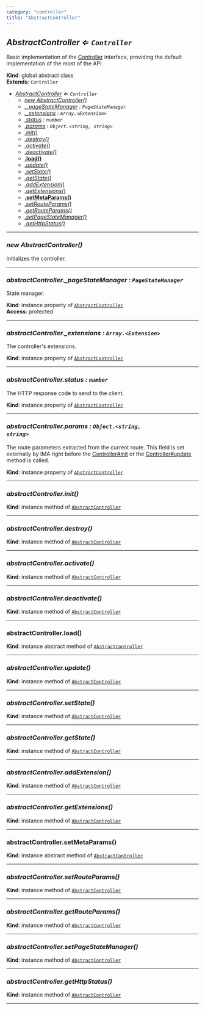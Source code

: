 ```yaml
---
category: "controller"
title: "AbstractController"
---
```


## *AbstractController ⇐ <code>Controller</code>*&nbsp;<a name="AbstractController" href="https://github.com/seznam/IMA.js-core/tree/0.16.5-0/controller/AbstractController.js#L11" target="_blank"><span class="icon"><i class="fas fa-external-link-alt fa-xs"></i></span></a>
Basic implementation of the [Controller](Controller) interface, providing the
default implementation of the most of the API.

**Kind**: global abstract class  
**Extends**: <code>Controller</code>  

* *[AbstractController](#AbstractController) ⇐ <code>Controller</code>*
    * *[new AbstractController()](#new_AbstractController_new)*
    * *[._pageStateManager](#AbstractController+_pageStateManager) : <code>PageStateManager</code>*
    * *[._extensions](#AbstractController+_extensions) : <code>Array.&lt;Extension&gt;</code>*
    * *[.status](#AbstractController+status) : <code>number</code>*
    * *[.params](#AbstractController+params) : <code>Object.&lt;string, string&gt;</code>*
    * *[.init()](#AbstractController+init)*
    * *[.destroy()](#AbstractController+destroy)*
    * *[.activate()](#AbstractController+activate)*
    * *[.deactivate()](#AbstractController+deactivate)*
    * **[.load()](#AbstractController+load)**
    * *[.update()](#AbstractController+update)*
    * *[.setState()](#AbstractController+setState)*
    * *[.getState()](#AbstractController+getState)*
    * *[.addExtension()](#AbstractController+addExtension)*
    * *[.getExtensions()](#AbstractController+getExtensions)*
    * **[.setMetaParams()](#AbstractController+setMetaParams)**
    * *[.setRouteParams()](#AbstractController+setRouteParams)*
    * *[.getRouteParams()](#AbstractController+getRouteParams)*
    * *[.setPageStateManager()](#AbstractController+setPageStateManager)*
    * *[.getHttpStatus()](#AbstractController+getHttpStatus)*


* * *

### *new AbstractController()*&nbsp;<a name="new_AbstractController_new"></a>
Initializes the controller.


* * *

### *abstractController.\_pageStateManager : <code>PageStateManager</code>*&nbsp;<a name="AbstractController+_pageStateManager" href="https://github.com/seznam/IMA.js-core/tree/0.16.5-0/controller/AbstractController.js#L24" target="_blank"><span class="icon"><i class="fas fa-external-link-alt fa-xs"></i></span></a>
State manager.

**Kind**: instance property of [<code>AbstractController</code>](#AbstractController)  
**Access**: protected  

* * *

### *abstractController.\_extensions : <code>Array.&lt;Extension&gt;</code>*&nbsp;<a name="AbstractController+_extensions" href="https://github.com/seznam/IMA.js-core/tree/0.16.5-0/controller/AbstractController.js#L31" target="_blank"><span class="icon"><i class="fas fa-external-link-alt fa-xs"></i></span></a>
The controller's extensions.

**Kind**: instance property of [<code>AbstractController</code>](#AbstractController)  

* * *

### *abstractController.status : <code>number</code>*&nbsp;<a name="AbstractController+status" href="https://github.com/seznam/IMA.js-core/tree/0.16.5-0/controller/AbstractController.js#L38" target="_blank"><span class="icon"><i class="fas fa-external-link-alt fa-xs"></i></span></a>
The HTTP response code to send to the client.

**Kind**: instance property of [<code>AbstractController</code>](#AbstractController)  

* * *

### *abstractController.params : <code>Object.&lt;string, string&gt;</code>*&nbsp;<a name="AbstractController+params" href="https://github.com/seznam/IMA.js-core/tree/0.16.5-0/controller/AbstractController.js#L47" target="_blank"><span class="icon"><i class="fas fa-external-link-alt fa-xs"></i></span></a>
The route parameters extracted from the current route. This field is
set externally by IMA right before the [Controller#init](Controller#init) or the
[Controller#update](Controller#update) method is called.

**Kind**: instance property of [<code>AbstractController</code>](#AbstractController)  

* * *

### *abstractController.init()*&nbsp;<a name="AbstractController+init" href="https://github.com/seznam/IMA.js-core/tree/0.16.5-0/controller/AbstractController.js#L53" target="_blank"><span class="icon"><i class="fas fa-external-link-alt fa-xs"></i></span></a>
**Kind**: instance method of [<code>AbstractController</code>](#AbstractController)  

* * *

### *abstractController.destroy()*&nbsp;<a name="AbstractController+destroy" href="https://github.com/seznam/IMA.js-core/tree/0.16.5-0/controller/AbstractController.js#L58" target="_blank"><span class="icon"><i class="fas fa-external-link-alt fa-xs"></i></span></a>
**Kind**: instance method of [<code>AbstractController</code>](#AbstractController)  

* * *

### *abstractController.activate()*&nbsp;<a name="AbstractController+activate" href="https://github.com/seznam/IMA.js-core/tree/0.16.5-0/controller/AbstractController.js#L63" target="_blank"><span class="icon"><i class="fas fa-external-link-alt fa-xs"></i></span></a>
**Kind**: instance method of [<code>AbstractController</code>](#AbstractController)  

* * *

### *abstractController.deactivate()*&nbsp;<a name="AbstractController+deactivate" href="https://github.com/seznam/IMA.js-core/tree/0.16.5-0/controller/AbstractController.js#L68" target="_blank"><span class="icon"><i class="fas fa-external-link-alt fa-xs"></i></span></a>
**Kind**: instance method of [<code>AbstractController</code>](#AbstractController)  

* * *

### **abstractController.load()**&nbsp;<a name="AbstractController+load" href="https://github.com/seznam/IMA.js-core/tree/0.16.5-0/controller/AbstractController.js#L74" target="_blank"><span class="icon"><i class="fas fa-external-link-alt fa-xs"></i></span></a>
**Kind**: instance abstract method of [<code>AbstractController</code>](#AbstractController)  

* * *

### *abstractController.update()*&nbsp;<a name="AbstractController+update" href="https://github.com/seznam/IMA.js-core/tree/0.16.5-0/controller/AbstractController.js#L84" target="_blank"><span class="icon"><i class="fas fa-external-link-alt fa-xs"></i></span></a>
**Kind**: instance method of [<code>AbstractController</code>](#AbstractController)  

* * *

### *abstractController.setState()*&nbsp;<a name="AbstractController+setState" href="https://github.com/seznam/IMA.js-core/tree/0.16.5-0/controller/AbstractController.js#L91" target="_blank"><span class="icon"><i class="fas fa-external-link-alt fa-xs"></i></span></a>
**Kind**: instance method of [<code>AbstractController</code>](#AbstractController)  

* * *

### *abstractController.getState()*&nbsp;<a name="AbstractController+getState" href="https://github.com/seznam/IMA.js-core/tree/0.16.5-0/controller/AbstractController.js#L100" target="_blank"><span class="icon"><i class="fas fa-external-link-alt fa-xs"></i></span></a>
**Kind**: instance method of [<code>AbstractController</code>](#AbstractController)  

* * *

### *abstractController.addExtension()*&nbsp;<a name="AbstractController+addExtension" href="https://github.com/seznam/IMA.js-core/tree/0.16.5-0/controller/AbstractController.js#L111" target="_blank"><span class="icon"><i class="fas fa-external-link-alt fa-xs"></i></span></a>
**Kind**: instance method of [<code>AbstractController</code>](#AbstractController)  

* * *

### *abstractController.getExtensions()*&nbsp;<a name="AbstractController+getExtensions" href="https://github.com/seznam/IMA.js-core/tree/0.16.5-0/controller/AbstractController.js#L118" target="_blank"><span class="icon"><i class="fas fa-external-link-alt fa-xs"></i></span></a>
**Kind**: instance method of [<code>AbstractController</code>](#AbstractController)  

* * *

### **abstractController.setMetaParams()**&nbsp;<a name="AbstractController+setMetaParams" href="https://github.com/seznam/IMA.js-core/tree/0.16.5-0/controller/AbstractController.js#L126" target="_blank"><span class="icon"><i class="fas fa-external-link-alt fa-xs"></i></span></a>
**Kind**: instance abstract method of [<code>AbstractController</code>](#AbstractController)  

* * *

### *abstractController.setRouteParams()*&nbsp;<a name="AbstractController+setRouteParams" href="https://github.com/seznam/IMA.js-core/tree/0.16.5-0/controller/AbstractController.js#L136" target="_blank"><span class="icon"><i class="fas fa-external-link-alt fa-xs"></i></span></a>
**Kind**: instance method of [<code>AbstractController</code>](#AbstractController)  

* * *

### *abstractController.getRouteParams()*&nbsp;<a name="AbstractController+getRouteParams" href="https://github.com/seznam/IMA.js-core/tree/0.16.5-0/controller/AbstractController.js#L143" target="_blank"><span class="icon"><i class="fas fa-external-link-alt fa-xs"></i></span></a>
**Kind**: instance method of [<code>AbstractController</code>](#AbstractController)  

* * *

### *abstractController.setPageStateManager()*&nbsp;<a name="AbstractController+setPageStateManager" href="https://github.com/seznam/IMA.js-core/tree/0.16.5-0/controller/AbstractController.js#L150" target="_blank"><span class="icon"><i class="fas fa-external-link-alt fa-xs"></i></span></a>
**Kind**: instance method of [<code>AbstractController</code>](#AbstractController)  

* * *

### *abstractController.getHttpStatus()*&nbsp;<a name="AbstractController+getHttpStatus" href="https://github.com/seznam/IMA.js-core/tree/0.16.5-0/controller/AbstractController.js#L157" target="_blank"><span class="icon"><i class="fas fa-external-link-alt fa-xs"></i></span></a>
**Kind**: instance method of [<code>AbstractController</code>](#AbstractController)  

* * *

